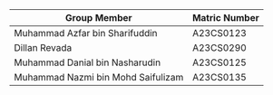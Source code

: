 | Group Member  | Matric Number |
| ------------- | ------------- |
| Muhammad Azfar bin Sharifuddin  | A23CS0123  |
| Dillan Revada  | A23CS0290  |
| Muhammad Danial bin Nasharudin  | A23CS0125  |
| Muhammad Nazmi bin Mohd Saifulizam | A23CS0135  |
